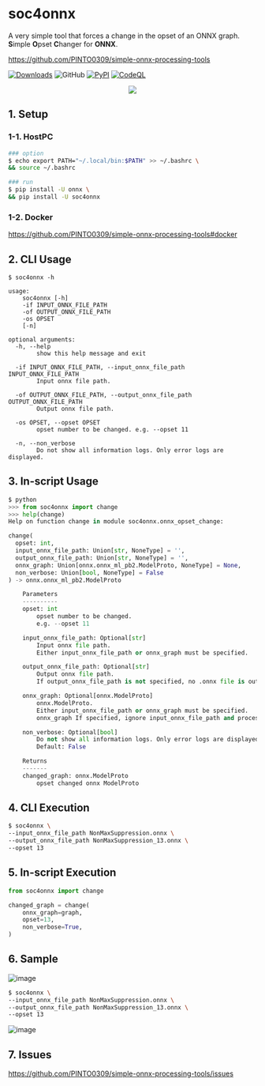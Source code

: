 # soc4onnx
A very simple tool that forces a change in the opset of an ONNX graph. **S**imple **O**pset **C**hanger for **ONNX**.

https://github.com/PINTO0309/simple-onnx-processing-tools

[![Downloads](https://static.pepy.tech/personalized-badge/soc4onnx?period=total&units=none&left_color=grey&right_color=brightgreen&left_text=Downloads)](https://pepy.tech/project/soc4onnx) ![GitHub](https://img.shields.io/github/license/PINTO0309/soc4onnx?color=2BAF2B) [![PyPI](https://img.shields.io/pypi/v/soc4onnx?color=2BAF2B)](https://pypi.org/project/soc4onnx/) [![CodeQL](https://github.com/PINTO0309/soc4onnx/workflows/CodeQL/badge.svg)](https://github.com/PINTO0309/soc4onnx/actions?query=workflow%3ACodeQL)

<p align="center">
  <img src="https://user-images.githubusercontent.com/33194443/170156330-458c1df1-cdb9-47db-9eab-fadac9bf52a0.png" />
</p>

## 1. Setup
### 1-1. HostPC
```bash
### option
$ echo export PATH="~/.local/bin:$PATH" >> ~/.bashrc \
&& source ~/.bashrc

### run
$ pip install -U onnx \
&& pip install -U soc4onnx
```
### 1-2. Docker
https://github.com/PINTO0309/simple-onnx-processing-tools#docker

## 2. CLI Usage
```
$ soc4onnx -h

usage:
    soc4onnx [-h]
    -if INPUT_ONNX_FILE_PATH
    -of OUTPUT_ONNX_FILE_PATH
    -os OPSET
    [-n]

optional arguments:
  -h, --help
        show this help message and exit

  -if INPUT_ONNX_FILE_PATH, --input_onnx_file_path INPUT_ONNX_FILE_PATH
        Input onnx file path.

  -of OUTPUT_ONNX_FILE_PATH, --output_onnx_file_path OUTPUT_ONNX_FILE_PATH
        Output onnx file path.

  -os OPSET, --opset OPSET
        opset number to be changed. e.g. --opset 11

  -n, --non_verbose
        Do not show all information logs. Only error logs are displayed.
```

## 3. In-script Usage
```python
$ python
>>> from soc4onnx import change
>>> help(change)
Help on function change in module soc4onnx.onnx_opset_change:

change(
  opset: int,
  input_onnx_file_path: Union[str, NoneType] = '',
  output_onnx_file_path: Union[str, NoneType] = '',
  onnx_graph: Union[onnx.onnx_ml_pb2.ModelProto, NoneType] = None,
  non_verbose: Union[bool, NoneType] = False
) -> onnx.onnx_ml_pb2.ModelProto

    Parameters
    ----------
    opset: int
        opset number to be changed.
        e.g. --opset 11

    input_onnx_file_path: Optional[str]
        Input onnx file path.
        Either input_onnx_file_path or onnx_graph must be specified.

    output_onnx_file_path: Optional[str]
        Output onnx file path.
        If output_onnx_file_path is not specified, no .onnx file is output.

    onnx_graph: Optional[onnx.ModelProto]
        onnx.ModelProto.
        Either input_onnx_file_path or onnx_graph must be specified.
        onnx_graph If specified, ignore input_onnx_file_path and process onnx_graph.

    non_verbose: Optional[bool]
        Do not show all information logs. Only error logs are displayed.
        Default: False

    Returns
    -------
    changed_graph: onnx.ModelProto
        opset changed onnx ModelProto
```

## 4. CLI Execution
```bash
$ soc4onnx \
--input_onnx_file_path NonMaxSuppression.onnx \
--output_onnx_file_path NonMaxSuppression_13.onnx \
--opset 13
```

## 5. In-script Execution
```python
from soc4onnx import change

changed_graph = change(
    onnx_graph=graph,
    opset=13,
    non_verbose=True,
)
```

## 6. Sample
![image](https://user-images.githubusercontent.com/33194443/163655662-622b470c-c893-439a-82b0-85bd6a406647.png)
```bash
$ soc4onnx \
--input_onnx_file_path NonMaxSuppression.onnx \
--output_onnx_file_path NonMaxSuppression_13.onnx \
--opset 13
```
![image](https://user-images.githubusercontent.com/33194443/163655699-b456b01b-957a-40f6-9703-547c1769f8d8.png)

## 7. Issues
https://github.com/PINTO0309/simple-onnx-processing-tools/issues
